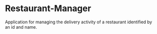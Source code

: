 # Restaurant-Manager
Application for managing the delivery activity of a restaurant identified by an id and name.
